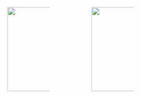 <!-- ### Hi there 👋 -->

<!--
**puchimilk/puchimilk** is a ✨ _special_ ✨ repository because its `README.md` (this file) appears on your GitHub profile.

Here are some ideas to get you started:

- 🔭 I’m currently working on ...
- 🌱 I’m currently learning ...
- 👯 I’m looking to collaborate on ...
- 🤔 I’m looking for help with ...
- 💬 Ask me about ...
- 📫 How to reach me: ...
- 😄 Pronouns: ...
- ⚡ Fun fact: ...
-->

<!-- GitHub Readme Stats -->
<div style="display:flex;">
  <a href="https://github.com/anuraghazra/github-readme-stats">
    <img src="https://github-readme-stats.vercel.app/api?username=puchimilk&count_private=true&show_icons=true" style="height:195px;max-width:50%;" />
  </a>
  <a href="https://github.com/anuraghazra/convoychat">
    <img src="https://github-readme-stats.vercel.app/api/top-langs/?username=puchimilk&layout=compact" style="height:195px;max-width:50%;" />
  </a>
</div>
